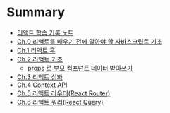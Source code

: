 # Summary

- [리액트 학습 기록 노트](README.md)
- [Ch.0 리액트를 배우기 전에 알아야 할 자바스크립트 기초](./JavaScript/README.md)
- [Ch.1 리액트 훅](./ReactHooks/README.md)
- [Ch.2 리액트 기초](./ReactBasic/README.md)
  - [props 로 부모 컴포넌트 데이터 받아쓰기](./ReactBasic/props.md)
- [Ch.3 리액트 심화](./ReactIntermediate/README.md)
- [Ch.4 Context API](./ReactContextAPI/README.md)
- [Ch.5 리액트 라우터(React Router)](./ReactRouter/README.md)
- [Ch.6 리액트 쿼리(React Query)](./ReactQuery/README.md)

[//]: # (- [Ch.7 리덕스&#40;Redux&#41;]&#40;./Redux/README.md&#41;)

[//]: # (- [Ch.8 타입스크립트 적용하기]&#40;./ReactTypeScript/README.md&#41;)